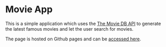 # Movie App

This is a simple application which uses the [The Movie DB API](https://www.themoviedb.org/documentation/api) to generate the latest famous movies and let the user search for movies.

The page is hosted on Github pages and can be [accessed here](https://sensino-seb.github.io/movie-app/).
